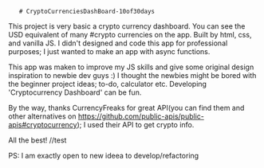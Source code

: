        # CryptoCurrenciesDashBoard-10of30days


This project is very basic a crypto currency dashboard. You can see the USD equivalent of many #crypto currencies on the app.
Built by html, css, and vanilla JS. I didn't designed and code this app for professional purposes; I just wanted to make an app with async functions.

This app was maken to improve my JS skills and give some original design inspiration to newbie dev guys :)
I thought the newbies might be bored with the beginner project ideas; to-do, calculator etc. Developing 'Cryptocurrency Dashboard' can be fun.

By the way, thanks CurrencyFreaks for great API(you can find them and other alternatives on https://github.com/public-apis/public-apis#cryptocurrency); I used their API to get crypto info.

All the best!
//test

PS: I am exactly open to new ideea to develop/refactoring
